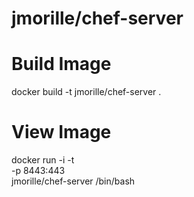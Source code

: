 jmorille/chef-server
======== 



# Build Image  
docker build -t jmorille/chef-server .
 

# View Image
docker run -i -t \
 -p 8443:443 \
 jmorille/chef-server /bin/bash
 
 

